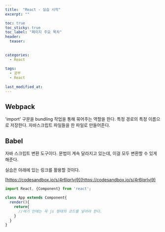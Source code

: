 ```yaml
---
title:  "React - 실습 시작"
excerpt: ""

toc: true
toc_sticky: true
toc_label: "페이지 주요 목차"
header:
  teaser: 
  
  
categories:
  - React
  
tags:
  - 공부
  - React
  
last_modified_at: 
---
```


## Webpack 

'import' 구문을 bundling 작업을 통해 묶어주는 역할을 한다. 특정 경로의 특정 이름으로 저장한다.
자바스크립트 파일들을 한 파일로 만들어준다. 

## Babel

자바 스크립트 변환 도구이다. 문법이 계속 달라지고 있는데, 이걸 모두 변환할 수 있게 해준다.


실습은 아래에 있는 링크를 활용할 것이다.

[https://codesandbox.io/s/4r6lqrlvj9](https://codesandbox.io/s/4r6lqrlvj9)


```js
import React, {Component} from 'react';

class App extends Component{
  render(){
    return{
      //여기 안에는 꼭 js 형태의 코드를 넣어야 한다.
    }
  }
}
```
